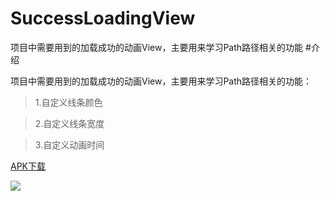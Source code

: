 # SuccessLoadingView
项目中需要用到的加载成功的动画View，主要用来学习Path路径相关的功能
#介绍

项目中需要用到的加载成功的动画View，主要用来学习Path路径相关的功能：

> 1.自定义线条颜色

> 2.自定义线条宽度

> 3.自定义动画时间

[APK下载](https://github.com/chengli3209/SuccessLoadingView/blob/master/SuccessLoadingView.apk "悬停显示")

![](https://github.com/chengli3209/SuccessLoadingView/blob/master/screenrecord.gif) 
